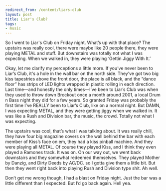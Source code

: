 ```yaml
---
redirect_from: /content/liars-club
layout: post
title: Liar's Club?
tags:
- music
---
```

So I went to Liar's Club on Friday night. What’s up with that place? The upstairs was really cool, there were maybe like 20 people there, they were playing METAL and stuff. But downstairs was totally not what I was expecting. When we walked in, they were playing ‘Gettin Jiggy With It.’

Okay, let me clarify my perceptions a little more. If you’ve never been to Liar’s Club, it's a hole in the wall bar on the north side. They’ve got two big kiss tapestries above the front door, the place is all black, and the “dance floor” has strips of LED lights wrapped in plastic rolling in each direction. Last time—and honestly the only times—I’ve been to Liar’s Club was when they used to throw down Brockout once a month around 2001, a local Drum n Bass night they did for a few years. So granted Friday was probably the first time I’ve REALLY been to Liar’s Club, like on a normal night. But DAMN, I was expecting METAL, and they were getting jiggy when we walked in. It was like a Rush and Division bar, the music, the crowd. Totally not what I was expecting.

The upstairs was cool, that’s what I was talking about. It was really chill, they have four big magazine covers on the wall behind the bar with each member of Kiss’s face on em, they had a kiss pinball machine. And they were playing all METAL. Of course they played Kiss, and I think they even played a Ramones track. It was on. On our way out, we went back downstairs and they somewhat redeemed themselves. They played Mother by Danzig, and Dirty Deeds by AC/DC. so I gotta give them a little bit. But then they went right back into playing Rush and Division type shit. Ah well.

Don’t get me wrong though, I had a blast on Friday night. Just the bar was a little different than I expected. But I’d go back again. Hell yea.
